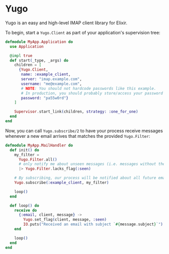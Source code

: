 # Yugo

Yugo is an easy and high-level IMAP client library for Elixir.


To begin, start a `Yugo.Client` as part of your application's supervision tree:
```elixir
defmodule MyApp.Application do
  use Application

  @impl true
  def start(_type, _args) do
    children = [
      {Yugo.Client,
       name: :example_client,
       server: "imap.example.com",
       username: "me@example.com",
       # NOTE: You should not hardcode passwords like this example.
       # In production, you should probably store/access your password as an environment variable.
       password: "pa55w0rd"}
    ]

    Supervisor.start_link(children, strategy: :one_for_one)
  end
end
```

Now, you can call `Yugo.subscribe/2` to have your process receive messages whenever a new email arrives that matches the provided `Yugo.Filter`:

```elixir
defmodule MyApp.MailHandler do
  def init() do
    my_filter =
      Yugo.Filter.all()
      # only notify me about unseen messages (i.e. messages without the "seen" flag set):
      |> Yugo.Filter.lacks_flag(:seen)

    # By subscribing, our process will be notified about all future emails that match our provided filter.
    Yugo.subscribe(:example_client, my_filter)

    loop()
  end

  def loop() do
    receive do
      {:email, client, message} ->
        Yugo.set_flag(client, message, :seen)
        IO.puts("Received an email with subject `#{message.subject}`")
    end

    loop()
  end
end
```
